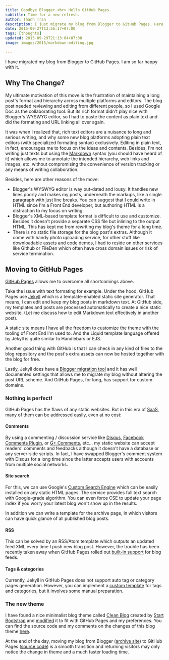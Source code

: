 ```yaml
---
title: Goodbye Blogger.<br> Hello GitHub Pages.
subtitle: Time for a new refresh.
author: Thanh Tran
description: I just migrate my blog from Blogger to GitHub Pages. Here's why...
date: 2015-09-27T13:56:17+07:00
tags: [thoughts]
updated: 2015-09-29T21:13:04+07:00
image: images/2015/markdown-editing.jpg

---
```


I have migrated my blog from Blogger to GitHub Pages. I am so far happy with it.

## Why The Change?

My ultimate motivation of this move is the frustration of maintaining a long post's format and hierarchy across multiple platforms and editors. The blog post needed reviewing and editing from different people, so I used Google Doc as the collaborating tool. But its rich format didn't play nice with Blogger's WYSWYG editor, so I had to paste the content as plain text and did the formating and URL linking all over again.

It was when I realized that, rich text editors are a nuisance to long and serious writing, and why some new blog platforms adopting plain text editors (with specialized formating syntax) exclusively. Editing in plain text, in fact, encourages me to focus on the ideas and contents. Besides, I'm not writing just texts but using the [Markdown](https://help.github.com/articles/github-flavored-markdown/) syntax (you should have heard of it) which allows me to annotate the intended hierarchy, web links and images, etc. without compromising the convenience of version tracking or any means of writing collaboration.

Besides, here are other reasons of the move:

- Blogger's WYSWYG editor is way out-dated and lousy. It handles new lines poorly and makes my posts, underneath the markups, like a single paragraph with just line breaks. You can suggest that I could write in HTML since I'm a Front End developer, but authoring HTML is a distraction to my focus on writing.
- Blogger's XML-based template format is difficult to use and customize. Besides it doesn't provide a separate CSS file but inlining to the output HTML. This has kept me from rewriting my blog's theme for a long time.
- There is no static file storage for the blog post's extras. Although it come with handy photo uploading service, for other stuff like downloadable assets and code demos, I had to reside on other services like Github or FileDen which often have cross domain issues or risk of service termination.

## Moving to GitHub Pages

[GitHub Pages](https://pages.github.com/) allows me to overcome all shortcomings above.

Take the issue with text formating for example. Under the hood, GitHub Pages use [Jekyll](http://jekyllrb.com) which is a template-enabled static site generator. That means, I can edit and keep my blog posts in markdown text. At GitHub side, my templates and posts are processed automatically to create a nice static website. (Let me discuss how to edit Markdown text effectively in another post).

A static site means I have all the freedom to customize the theme with the tooling of Front End I'm used to. And the Liquid template language offered by Jekyll is quite similar to Handlebars or EJS.

Another good thing with GitHub is that I can check in any kind of files to the blog repository and the post's extra assets can now be hosted together with the blog for free.

Lastly, Jekyll does have a [Blogger migration tool](http://import.jekyllrb.com/docs/blogger/) and it has well documented settings that allows me to migrate my blog without altering the post URL scheme. And GitHub Pages, for long, has support for custom domains.

### Nothing is perfect!

GitHub Pages has the flaws of any static websites. But in this era of [SaaS](https://en.wikipedia.org/wiki/Software_as_a_service), many of them can be addressed easily, even at no cost:

#### Comments

By using a commenting / discussion service like [Disqus](https://disqus.com), [Facebook Comments Plugin](https://developers.facebook.com/docs/plugins/comments), or [G+ Comments](http://googlesystem.blogspot.com/2013/04/add-google-comments-to-any-web-page.html), etc... my static website can accept readers' comments and feedbacks although it doesn't have a database or any server-side scripts. In fact, I have swapped Blogger's comment system with Disqus for a long time since the latter accepts users with accounts from multiple social networks.

#### Site search

For this, we can use Google's [Custom Search Engine](https://cse.google.com) which can be easily installed on any static HTML pages. The service provides full text search with Google-grade algorithm. You can even force CSE to update your page index if you worry your latest blog won't show up in the results.

In addition we can write a template for the archive page, in which visitors can have quick glance of all published blog posts.

#### RSS

This can be solved by an RSS/Atom template which outputs an updated feed XML every time I push new blog post. However, the trouble has been recently taken away when GitHub Pages rolled out [built-in support](https://help.github.com/articles/atom-rss-feeds-for-github-pages/) for blog feeds.

#### Tags & categories

Currently, Jekyll in GitHub Pages does not support auto tag or category pages generation. However, you can implement a [custom template](http://www.minddust.com/post/tags-and-categories-on-github-pages/) for tags and categories, but it involves some manual preparation.

### The new theme

I have found a nice minimalist blog theme called [Clean Blog](http://startbootstrap.com/template-overviews/clean-blog/) created by [Start Bootstrap](http://startbootstrap.com/) and [modified](https://github.com/trongthanh/startbootstrap-clean-blog-jekyll) it to fit with GitHub Pages and my preferences. You can find the source code and my comments on the changes of this blog theme [here](https://github.com/trongthanh/startbootstrap-clean-blog-jekyll).

At the end of the day, moving my blog from Blogger ([archive site](http://int3ractive.blogspot.com)) to GitHub Pages ([source code](https://github.com/trongthanh/trongthanh.github.com)) is a smooth transition and returning visitors may only notice the change in theme and a much faster loading time.

